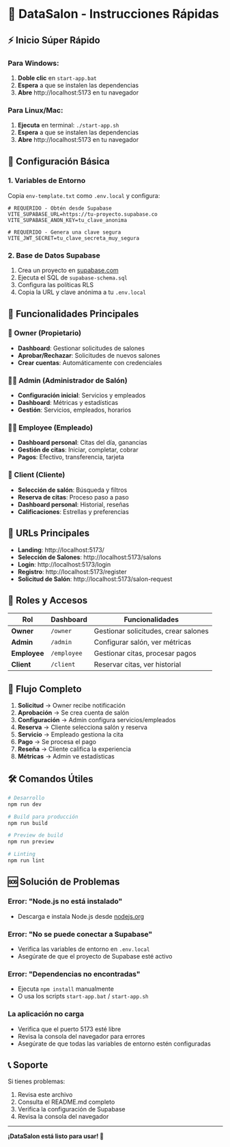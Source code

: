 # 🚀 DataSalon - Instrucciones Rápidas

## ⚡ Inicio Súper Rápido

### Para Windows:
1. **Doble clic** en `start-app.bat`
2. **Espera** a que se instalen las dependencias
3. **Abre** http://localhost:5173 en tu navegador

### Para Linux/Mac:
1. **Ejecuta** en terminal: `./start-app.sh`
2. **Espera** a que se instalen las dependencias  
3. **Abre** http://localhost:5173 en tu navegador

## 🔧 Configuración Básica

### 1. Variables de Entorno
Copia `env-template.txt` como `.env.local` y configura:

```env
# REQUERIDO - Obtén desde Supabase
VITE_SUPABASE_URL=https://tu-proyecto.supabase.co
VITE_SUPABASE_ANON_KEY=tu_clave_anonima

# REQUERIDO - Genera una clave segura
VITE_JWT_SECRET=tu_clave_secreta_muy_segura
```

### 2. Base de Datos Supabase
1. Crea un proyecto en [supabase.com](https://supabase.com)
2. Ejecuta el SQL de `supabase-schema.sql`
3. Configura las políticas RLS
4. Copia la URL y clave anónima a tu `.env.local`

## 🎯 Funcionalidades Principales

### 👑 Owner (Propietario)
- **Dashboard**: Gestionar solicitudes de salones
- **Aprobar/Rechazar**: Solicitudes de nuevos salones
- **Crear cuentas**: Automáticamente con credenciales

### 👨‍💼 Admin (Administrador de Salón)
- **Configuración inicial**: Servicios y empleados
- **Dashboard**: Métricas y estadísticas
- **Gestión**: Servicios, empleados, horarios

### 👩‍💼 Employee (Empleado)
- **Dashboard personal**: Citas del día, ganancias
- **Gestión de citas**: Iniciar, completar, cobrar
- **Pagos**: Efectivo, transferencia, tarjeta

### 👤 Client (Cliente)
- **Selección de salón**: Búsqueda y filtros
- **Reserva de citas**: Proceso paso a paso
- **Dashboard personal**: Historial, reseñas
- **Calificaciones**: Estrellas y preferencias

## 📱 URLs Principales

- **Landing**: http://localhost:5173/
- **Selección de Salones**: http://localhost:5173/salons
- **Login**: http://localhost:5173/login
- **Registro**: http://localhost:5173/register
- **Solicitud de Salón**: http://localhost:5173/salon-request

## 🎨 Roles y Accesos

| Rol | Dashboard | Funcionalidades |
|-----|-----------|-----------------|
| **Owner** | `/owner` | Gestionar solicitudes, crear salones |
| **Admin** | `/admin` | Configurar salón, ver métricas |
| **Employee** | `/employee` | Gestionar citas, procesar pagos |
| **Client** | `/client` | Reservar citas, ver historial |

## 🔄 Flujo Completo

1. **Solicitud** → Owner recibe notificación
2. **Aprobación** → Se crea cuenta de salón
3. **Configuración** → Admin configura servicios/empleados
4. **Reserva** → Cliente selecciona salón y reserva
5. **Servicio** → Empleado gestiona la cita
6. **Pago** → Se procesa el pago
7. **Reseña** → Cliente califica la experiencia
8. **Métricas** → Admin ve estadísticas

## 🛠️ Comandos Útiles

```bash
# Desarrollo
npm run dev

# Build para producción
npm run build

# Preview de build
npm run preview

# Linting
npm run lint
```

## 🆘 Solución de Problemas

### Error: "Node.js no está instalado"
- Descarga e instala Node.js desde [nodejs.org](https://nodejs.org/)

### Error: "No se puede conectar a Supabase"
- Verifica las variables de entorno en `.env.local`
- Asegúrate de que el proyecto de Supabase esté activo

### Error: "Dependencias no encontradas"
- Ejecuta `npm install` manualmente
- O usa los scripts `start-app.bat` / `start-app.sh`

### La aplicación no carga
- Verifica que el puerto 5173 esté libre
- Revisa la consola del navegador para errores
- Asegúrate de que todas las variables de entorno estén configuradas

## 📞 Soporte

Si tienes problemas:
1. Revisa este archivo
2. Consulta el README.md completo
3. Verifica la configuración de Supabase
4. Revisa la consola del navegador

---

**¡DataSalon está listo para usar! 🎉**
